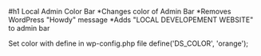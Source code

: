 #h1 Local Admin Color Bar
*Changes color of Admin Bar
*Removes WordPress "Howdy" message
*Adds "LOCAL DEVELOPEMENT WEBSITE" to admin bar

Set color with define in wp-config.php file
define('DS_COLOR', 'orange');
